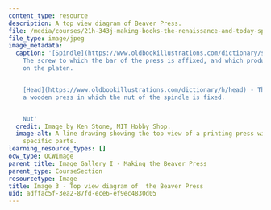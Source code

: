 ```yaml
---
content_type: resource
description: A top view diagram of Beaver Press.
file: /media/courses/21h-343j-making-books-the-renaissance-and-today-spring-2016/adffac5f3ea287fdece6ef9ec4830d05_Image3.jpg
file_type: image/jpeg
image_metadata:
  caption: '[Spindle](https://www.oldbookillustrations.com/dictionary/s/spindle) -
    The screw to which the bar of the press is affixed, and which produces the pressure
    on the platen.


    [Head](https://www.oldbookillustrations.com/dictionary/h/head) - That part of
    a wooden press in which the nut of the spindle is fixed.


    Nut'
  credit: Image by Ken Stone, MIT Hobby Shop.
  image-alt: A line drawing showing the top view of a printing press with words identifying
    specific parts.
learning_resource_types: []
ocw_type: OCWImage
parent_title: Image Gallery I - Making the Beaver Press
parent_type: CourseSection
resourcetype: Image
title: Image 3 - Top view diagram of  the Beaver Press
uid: adffac5f-3ea2-87fd-ece6-ef9ec4830d05
---
```

